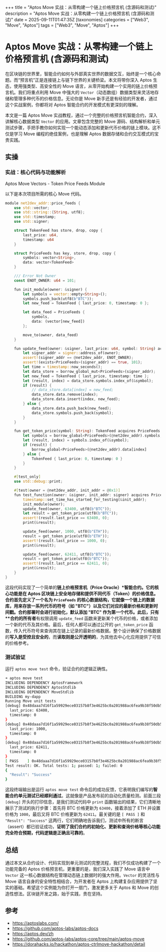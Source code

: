 +++
title = "Aptos Move 实战：从零构建一个链上价格预言机 (含源码和测试)"
description = "Aptos Move 实战：从零构建一个链上价格预言机 (含源码和测试)"
date = 2025-09-11T01:47:35Z
[taxonomies]
categories = ["Web3", "Move", "Aptos"]
tags = ["Web3", "Move", "Aptos"]
+++

<!-- more -->

# Aptos Move 实战：从零构建一个链上价格预言机 (含源码和测试)

在区块链的世界里，智能合约如何与外部真实世界的数据交互，始终是一个核心命题。而“预言机”正是连接链上与链下世界的关键桥梁。本文将带你深入 Aptos 生态，使用强类型、高安全性的 Move 语言，从零开始构建一个实用的链上价格预言机。我们将重点利用 Move 中强大的 `Vector`（动态数组）数据类型来灵活地存储和管理多种代币的价格信息。无论你是 Move 新手还是有经验的开发者，通过这个实战案例，你都将对 Aptos 智能合约的开发模式有更深刻的理解。

本文是一篇 Aptos Move 实战教程，通过一个完整的价格预言机智能合约，深入讲解核心数据类型 `Vector` 的应用。文章包含完整的 Move 源码、结构解析和单元测试步骤，手把手教你如何实现一个能动态添加和更新代币价格的链上模块。这不仅是学习 Move 编程的绝佳案例，也是理解 Aptos 数据存储和合约交互模式的宝贵实践。

## 实操

### 实战：核心代码与功能解析

Aptos Move Vectors - Token Price Feeds Module

以下是本次项目所需的核心 Move 代码。

```rust
module net2dev_addr::price_feeds {
    use std::vector;
    use std::string::{String, utf8};
    use std::timestamp;
    use std::signer;

    struct TokenFeed has store, drop, copy {
        last_price: u64,
        timestamp: u64
    }

    struct PriceFeeds has key, store, drop, copy {
        symbols: vector<String>,
        data: vector<TokenFeed>
    }

    /// Error Not Owner
    const ENOT_OWNER: u64 = 101;

    fun init_module(owner: &signer) {
        let symbols = vector::empty<String>();
        symbols.push_back(utf8(b"BTC"));
        let new_feed = TokenFeed { last_price: 0, timestamp: 0 };

        let data_feed = PriceFeeds {
            symbols,
            data: (vector[new_feed])
        };

        move_to(owner, data_feed)
    }

    fun update_feed(owner: &signer, last_price: u64, symbol: String) acquires PriceFeeds {
        let signer_addr = signer::address_of(owner);
        assert!(signer_addr == @net2dev_addr, ENOT_OWNER);
        assert!(exists<PriceFeeds>(signer_addr) == true, 101);
        let time = timestamp::now_seconds();
        let data_store = borrow_global_mut<PriceFeeds>(signer_addr);
        let new_feed = TokenFeed { last_price, timestamp: time };
        let (result, index) = data_store.symbols.index_of(&symbol);
        if (result) {
            // data_store.data[index] = new_feed;
            data_store.data.remove(index);
            data_store.data.insert(index, new_feed);
        } else {
            data_store.data.push_back(new_feed);
            data_store.symbols.push_back(symbol);
        }
    }

    fun get_token_price(symbol: String): TokenFeed acquires PriceFeeds {
        let symbols = borrow_global<PriceFeeds>(@net2dev_addr).symbols;
        let (result, index) = symbols.index_of(&symbol);
        if (result) {
            borrow_global<PriceFeeds>(@net2dev_addr).data[index]
        } else {
            TokenFeed { last_price: 0, timestamp: 0 }
        }
    }

    #[test_only]
    use std::debug::print;

    #[test(owner = @net2dev_addr, init_addr = @0x1)]
    fun test_function(owner: &signer, init_addr: signer) acquires PriceFeeds {
        timestamp::set_time_has_started_for_testing(&init_addr);
        init_module(owner);
        update_feed(owner, 63400, utf8(b"BTC"));
        let result = get_token_price(utf8(b"BTC"));
        assert!(result.last_price == 63400, 0);
        print(&result);

        update_feed(owner, 1000, utf8(b"ETH"));
        result = get_token_price(utf8(b"ETH"));
        assert!(result.last_price == 1000, 0);
        print(&result);

        update_feed(owner, 62411, utf8(b"BTC"));
        result = get_token_price(utf8(b"BTC"));
        assert!(result.last_price == 62411, 0);
        print(&result);
    }
}


```

这段代码实现了一个简单的**链上价格预言机（Price Oracle）\*智能合约。它的核心功能是在 Aptos 区块链上安全地存储和提供不同代币（Token）的价格信息。合约首先定义了一个名为 `PriceFeeds` 的核心数据结构，它就像一个链上的数据库，用来存放一系列代币的符号（如 "BTC"）以及它们对应的最新价格和更新时间戳。合约部署时会进行初始化，默认添加 "BTC" 作为第一个代币。此后，只有\**合约的所有者**有权限调用 `update_feed` 函数来更新某个代币的价格，或者添加一个新的代币及其价格。最后，任何人都可以通过公开的 `get_token_price` 函数，传入代币符号来查询其在链上记录的最新价格数据。整个设计确保了价格数据的**写入是受控且安全的**，而**读取则是公开透明的**，为其他去中心化应用提供了可信的价格参考。

### **测试验证**

运行 `aptos move test` 命令，验证合约的逻辑正确性。

```bash
➜ aptos move test
INCLUDING DEPENDENCY AptosFramework
INCLUDING DEPENDENCY AptosStdlib
INCLUDING DEPENDENCY MoveStdlib
BUILDING my-dapp
Running Move unit tests
[debug] 0x48daaa7d16f1a59929ece03157b8f3e4625bc0a201988ac6fea9b38f50db5ef3::price_feeds::TokenFeed {
  last_price: 63400,
  timestamp: 0
}
[debug] 0x48daaa7d16f1a59929ece03157b8f3e4625bc0a201988ac6fea9b38f50db5ef3::price_feeds::TokenFeed {
  last_price: 1000,
  timestamp: 0
}
[debug] 0x48daaa7d16f1a59929ece03157b8f3e4625bc0a201988ac6fea9b38f50db5ef3::price_feeds::TokenFeed {
  last_price: 62411,
  timestamp: 0
}
[ PASS    ] 0x48daaa7d16f1a59929ece03157b8f3e4625bc0a201988ac6fea9b38f50db5ef3::price_feeds::test_function
Test result: OK. Total tests: 1; passed: 1; failed: 0
{
  "Result": "Success"
}
```

这段终端输出是运行 `aptos move test` 命令后的成功反馈，它表明我们编写的**智能合约单元测试已经顺利通过**。这就像是产品发布前的自动化质量检测。前面三段 `[debug]` 开头的打印信息，是我们测试代码中 `print` 函数输出的结果，它们清晰地展示了测试的执行步骤：首先将 BTC 价格更新为 `63400`，接着添加了 ETH 并设置价格为 `1000`，最后又将 BTC 价格更新为 `62411`。最关键的是 `[ PASS ]` 和 `"Result": "Success"` 这两行，它们明确地告诉我们，测试中所有的断言（assert）都已验证成功，**证明了我们合约的初始化、更新和查询价格等核心功能完全符合预期，代码逻辑是正确且可靠的**。

## 总结

通过本文从合约设计、代码实现到单元测试的完整流程，我们不仅成功构建了一个功能完备的 Aptos 价格预言机，更重要的是，我们深入实践了 Move 语言中 `Vector` 这一核心数据结构在管理动态链上数据时的强大作用。`Vector` 的灵活性与 Move 语言自身的安全特性相结合，为开发者在 Aptos 上构建复杂应用提供了坚实的基础。希望这个实例能为你打开一扇门，激发更多关于 Aptos 和 Move 的创造性想法。区块链开发之路，始于实践，贵在坚持。

## 参考

- <https://aptoslabs.com/>
- <https://github.com/aptos-labs/aptos-docs>
- <https://aptos.dev/zh>
- <https://github.com/aptos-labs/aptos-core/tree/main/aptos-move>
- <https://dorahacks.io/hackathon/aptos-ctrlmove-hackathon/detail>
